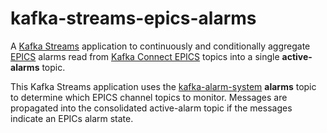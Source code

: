 # kafka-streams-epics-alarms
A [Kafka Streams](https://kafka.apache.org/documentation/streams/) application to continuously and conditionally aggregate [EPICS](https://epics-controls.org) alarms read from [Kafka Connect EPICS](https://github.com/JeffersonLab/epics2web) topics into a single __active-alarms__ topic.  

This Kafka Streams application uses the [kafka-alarm-system](https://github.com/JeffersonLab/kafka-alarm-system) __alarms__ topic to determine which EPICS channel topics to monitor.   Messages are propagated into the consolidated active-alarm topic if the messages indicate an EPICs alarm state.
